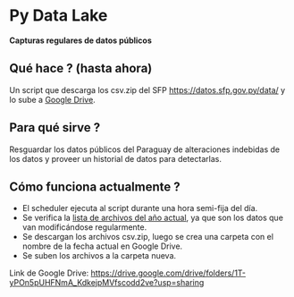 # Py Data Lake
**Capturas regulares de datos públicos**

## Qué hace ? (hasta ahora)
Un script que descarga los csv.zip del SFP https://datos.sfp.gov.py/data/ y lo sube a [Google Drive](https://drive.google.com/drive/folders/1T-yPOn5pUHFNmA_KdkejpMVfscodd2ve?usp=sharing).

## Para qué sirve ?
Resguardar los datos públicos del Paraguay de alteraciones indebidas de los datos y proveer un historial de datos para detectarlas.

## Cómo funciona actualmente ?
- El scheduler ejecuta al script durante una hora semi-fija del día.
- Se verifica la [lista de archivos del año actual](https://datos.sfp.gov.py/list/data), ya que son los datos que van modificándose regularmente.
- Se descargan los archivos csv.zip, luego se crea una carpeta con el nombre de la fecha actual en Google Drive.
- Se suben los archivos a la carpeta nueva.

Link de Google Drive: https://drive.google.com/drive/folders/1T-yPOn5pUHFNmA_KdkejpMVfscodd2ve?usp=sharing